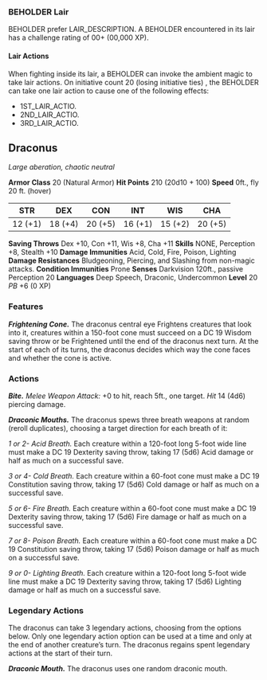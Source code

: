 
### BEHOLDER Lair
BEHOLDER prefer LAIR_DESCRIPTION. A BEHOLDER encountered in its lair has a challenge rating of 00+ (00,000 XP).

#### Lair Actions
When fighting inside its lair, a BEHOLDER can invoke the ambient magic to take lair actions. On initiative count 20 (losing initiative ties) , the BEHOLDER can take one lair action to cause one of the following effects:
- 1ST_LAIR_ACTIO.
- 2ND_LAIR_ACTIO.
- 3RD_LAIR_ACTIO.


## Draconus
*Large aberation, chaotic neutral*

**Armor Class** 20 (Natural Armor)
**Hit Points** 210 (20d10 + 100)
**Speed** 0ft., fly 20 ft. (hover)

|   STR   |   DEX   |   CON   |   INT   |   WIS   |   CHA   |
|:-------:|:-------:|:-------:|:-------:|:-------:|:-------:|
| 12 (+1) | 18 (+4) | 20 (+5) | 16 (+1) | 15 (+2) | 20 (+5) |

**Saving Throws** Dex +10, Con +11, Wis +8, Cha +11
**Skills** NONE, Perception +8, Stealth +10
**Damage Immunities** Acid, Cold, Fire, Poison, Lighting
**Damage Resistances** Bludgeoning, Piercing, and Slashing from non-magic attacks.
**Condition Immunities** Prone
**Senses** Darkvision 120ft., passive Perception 20
**Languages** Deep Speech, Draconic, Undercommon
**Level** 20 *PB* +6 (0 XP)

### Features
***Frightening Cone.*** The draconus central eye Frightens creatures that look into it, creatures within a 150-foot cone must succeed on a DC 19 Wisdom saving throw or be Frightened until the end of the draconus next turn. At the start of each of its turns, the draconus decides which way the cone faces and whether the cone is active.

### Actions
***Bite.*** *Melee Weapon Attack:* +0 to hit, reach 5ft., one target. *Hit* 14 (4d6) piercing damage.

***Draconic Mouths.*** The draconus spews three breath weapons at random (reroll duplicates), choosing a target direction for each breath of it:

*1 or 2- Acid Breath.* Each creature within a 120-foot long 5-foot wide line must make a DC 19 Dexterity saving throw, taking 17 (5d6) Acid damage or half as much on a successful save.

*3 or 4- Cold Breath.* Each creature within a 60-foot cone must make a DC 19 Constitution saving throw, taking 17 (5d6) Cold damage or half as much on a successful save.

*5 or 6- Fire Breath.* Each creature within a 60-foot cone must make a DC 19 Dexterity saving throw, taking 17 (5d6) Fire damage or half as much on a successful save.

*7 or 8- Poison Breath.* Each creature within a 60-foot cone must make a DC 19 Constitution saving throw, taking 17 (5d6) Poison damage or half as much on a successful save.

*9 or 0- Lighting Breath.* Each creature within a 120-foot long 5-foot wide line must make a DC 19 Dexterity saving throw, taking 17 (5d6) Lighting damage or half as much on a successful save.

### Legendary Actions
The draconus can take 3 legendary actions, choosing from the options below. Only one legendary action option can be used at a time and only at the end of another creature’s turn. The draconus regains spent legendary actions at the start of their turn.

***Draconic Mouth.*** The draconus uses one random draconic mouth.